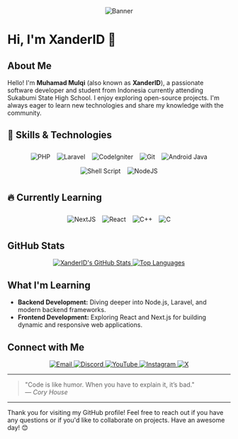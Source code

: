 <!-- Banner Section -->
<p align="center">
  <img src="https://i.pinimg.com/originals/fe/e9/55/fee955a4c443424dd55cf8239698291f.gif" alt="Banner" />
</p>

# Hi, I'm XanderID 👋

## About Me
Hello! I'm **Muhamad Mulqi** (also known as **XanderID**), a passionate software developer and student from Indonesia currently attending Sukabumi State High School. I enjoy exploring open-source projects. I'm always eager to learn new technologies and share my knowledge with the community.

## 🚀 Skills & Technologies

<div style="display: flex; flex-wrap: wrap; justify-content: center; gap: 15px; padding: 10px;">
  <img src="https://img.shields.io/badge/PHP-777BB4?style=for-the-badge&logo=php&logoColor=white" alt="PHP" />
  <img src="https://img.shields.io/badge/Laravel-FF2D20?style=for-the-badge&logo=laravel&logoColor=white" alt="Laravel" />
  <img src="https://img.shields.io/badge/CodeIgniter-EE4C2C?style=for-the-badge&logo=codeigniter&logoColor=white" alt="CodeIgniter" />
  <img src="https://img.shields.io/badge/Git-F05032?style=for-the-badge&logo=git&logoColor=white" alt="Git" />
  <img src="https://img.shields.io/badge/Android%20Java-3DDC84?style=for-the-badge&logo=android&logoColor=white" alt="Android Java" />
  <img src="https://img.shields.io/badge/Shell%20Script-000000?style=for-the-badge&logo=gnu-bash&logoColor=white" alt="Shell Script" />
  <img src="https://img.shields.io/badge/NodeJS-339933?style=for-the-badge&logo=node-dot-js&logoColor=white" alt="NodeJS" />
</div>

## 🔥 Currently Learning

<div style="display: flex; flex-wrap: wrap; justify-content: center; gap: 15px; padding: 10px;">
  <img src="https://img.shields.io/badge/NextJS-000000?style=for-the-badge&logo=next.js&logoColor=white" alt="NextJS" />
  <img src="https://img.shields.io/badge/React-61DAFB?style=for-the-badge&logo=react&logoColor=black" alt="React" />
  <img src="https://img.shields.io/badge/C++-00599C?style=for-the-badge&logo=c%2B%2B&logoColor=white" alt="C++" />
  <img src="https://img.shields.io/badge/C-239120?style=for-the-badge&logo=c&logoColor=white" alt="C" />
</div>

## GitHub Stats
<div align="center">
  <a href="https://github.com/XanderID">
    <img src="https://github-readme-stats.vercel.app/api?username=XanderID&show_icons=true&theme=github_dark_dimmed" alt="XanderID's GitHub Stats" />
  </a>
  <a href="https://github.com/XanderID">
    <img src="https://github-readme-stats.vercel.app/api/top-langs/?username=XanderID&layout=compact&theme=github_dark_dimmed" alt="Top Languages" />
  </a>
</div>

## What I'm Learning
- **Backend Development:** Diving deeper into Node.js, Laravel, and modern backend frameworks.
- **Frontend Development:** Exploring React and Next.js for building dynamic and responsive web applications.

## Connect with Me
<div align="center">
  <a href="mailto:xanderdevid@gmail.com" target="_blank">
    <img src="https://img.shields.io/badge/Email-xanderdevid@gmail.com-c14438?style=for-the-badge&logo=gmail&logoColor=white" alt="Email" />
  </a>
  <a href="https://discord.com/users/xanderid" target="_blank">
    <img src="https://img.shields.io/badge/Discord-xanderid-5865F2?style=for-the-badge&logo=discord&logoColor=white" alt="Discord" />
  </a>
  <a href="https://www.youtube.com/@XanderDevID" target="_blank">
    <img src="https://img.shields.io/badge/YouTube-XanderDevID-red?style=for-the-badge&logo=youtube&logoColor=white" alt="YouTube" />
  </a>
  <a href="https://www.instagram.com/xanderdevid" target="_blank">
    <img src="https://img.shields.io/badge/Instagram-xanderdevid-E4405F?style=for-the-badge&logo=instagram&logoColor=white" alt="Instagram" />
  </a>
  <a href="https://x.com/xanderdevid" target="_blank">
    <img src="https://img.shields.io/badge/X-xanderdevid-1DA1F2?style=for-the-badge&logo=twitter&logoColor=white" alt="X" />
  </a>
</div>

---

> "Code is like humor. When you have to explain it, it’s bad."  
> — *Cory House*

---

Thank you for visiting my GitHub profile! Feel free to reach out if you have any questions or if you'd like to collaborate on projects. Have an awesome day! 😊
